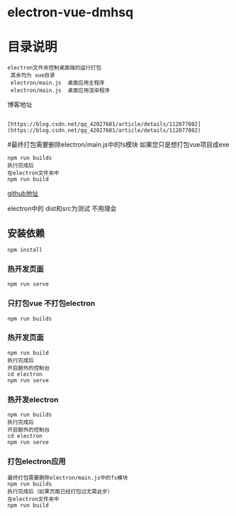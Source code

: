 # electron-vue-dmhsq

# 目录说明
```
electron文件夹控制桌面端的运行打包
 其余均为 vue目录
 electron/main.js  桌面应用主程序
 electron/main.js  桌面应用渲染程序
 ```

博客地址
```

[https://blog.csdn.net/qq_42027681/article/details/112077082](https://blog.csdn.net/qq_42027681/article/details/112077082)
```

#最终打包需要删除electron/main.js中的fs模块
如果您只是想打包vue项目成exe 
```
npm run builds
执行完成后
在electron文件夹中
npm run build
```
[github地址](https://github.com/dmhsq/electron-vue-dmhsq)


electron中的 dist和src为测试 不用理会


## 安装依赖
```
npm install
```

### 热开发页面
```
npm run serve
```

### 只打包vue 不打包electron
```
npm run builds
```
### 热开发页面
```
npm run build
执行完成后
开启额外的控制台
cd electron
npm run serve
```

### 热开发electron
```
npm run builds
执行完成后
开启额外的控制台
cd electron
npm run serve
```

### 打包electron应用
```
最终打包需要删除electron/main.js中的fs模块
npm run builds
执行完成后（如果页面已经打包过无需此步）
在electron文件夹中
npm run build
```
